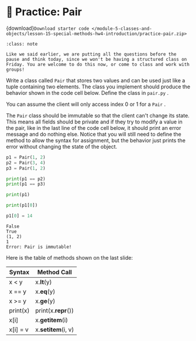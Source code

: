 # 🚧 Practice: Pair

{download}`Download starter code </module-5-classes-and-objects/lesson-15-special-methods-hw4-introduction/practice-pair.zip>`


```{admonition} Note
:class: note

Like we said earlier, we are putting all the questions before the pause and think today, since we won't be having a structured class on Friday. You are welcome to do this now, or come to class and work with groups!

```

Write a class called `Pair` that stores two values and can be used just like a tuple containing two elements. The class you implement should produce the behavior shown in the code cell below. Define the class in `pair.py` .  

You can assume the client will only access index 0 or 1 for a `Pair` .  

The `Pair` class should be immutable so that the client can't change its state. This means all fields should be private and if they try to modify a value in the pair,  like in the last line of the code cell below, it should print an error message and do nothing else. Notice that you will still need to define the method to allow the syntax for assignment, but the behavior just prints the error without changing the state of the object.  

```python
p1 = Pair(1, 2)
p2 = Pair(3, 4)
p3 = Pair(1, 2)

print(p1 == p2)
print(p1 == p3)

print(p1)

print(p1[0])

p1[0] = 14
```

```text
False
True
(1, 2)
1
Error: Pair is immutable!
````

Here is the table of methods shown on the last slide:  


| Syntax |    Method Call    |
|--------|-------------------|
|x < y   |x.__lt__(y)        |
|x == y  |x.__eq__(y)        |
|x >= y  |x.__ge__(y)        |
|print(x)|print(x.__repr__())|
|x[i]    |x.__getitem__(i)   |
|x[i] = v|x.__setitem__(i, v)|

 

